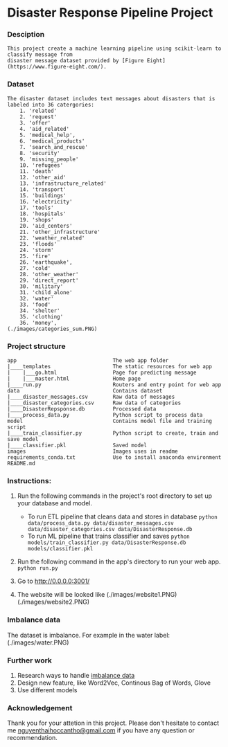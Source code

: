 # Disaster Response Pipeline Project

### Desciption
    This project create a machine learning pipeline using scikit-learn to classify message from
    disaster message dataset provided by [Figure Eight](https://www.figure-eight.com/).

### Dataset
    The disaster dataset includes text messages about disasters that is labeled into 36 catergories:
        1. 'related'
        2. 'request'
        3. 'offer'
        4. 'aid_related'
        5. 'medical_help',
        6. 'medical_products'
        7. 'search_and_rescue'
        8. 'security'
        9. 'missing_people'
        10. 'refugees'
        11. 'death'
        12. 'other_aid'
        13. 'infrastructure_related'
        14. 'transport'
        15. 'buildings'
        16. 'electricity'
        17. 'tools'
        18. 'hospitals'
        19. 'shops'
        20. 'aid_centers'
        21. 'other_infrastructure'
        22. 'weather_related'
        23. 'floods'
        24. 'storm'
        25. 'fire'
        26. 'earthquake',
        27. 'cold'
        28. 'other_weather'
        29. 'direct_report'
        30. 'military'
        31. 'child_alone'
        32. 'water'
        33. 'food'
        34. 'shelter'
        35. 'clothing'
        36. 'money',
    (./images/categories_sum.PNG)
### Project structure
```
app                               The web app folder
|____templates                    The static resources for web app
|    |___go.html                  Page for predicting message
|    |___master.html              Home page
|____run.py                       Routers and entry point for web app
data                              Contains dataset
|____disaster_messages.csv        Raw data of messages
|____disaster_categories.csv      Raw data of categories
|____DisasterRepsponse.db         Processed data
|____process_data.py              Python script to process data
model                             Contains model file and training script
|____train_classifier.py          Python script to create, train and save model
|____classifier.pkl               Saved model
images                            Images uses in readme
requirements_conda.txt            Use to install anaconda environment
README.md
```

### Instructions:
1. Run the following commands in the project's root directory to set up your database and model.

    - To run ETL pipeline that cleans data and stores in database
        `python data/process_data.py data/disaster_messages.csv data/disaster_categories.csv data/DisasterResponse.db`
    - To run ML pipeline that trains classifier and saves
        `python models/train_classifier.py data/DisasterResponse.db models/classifier.pkl`

2. Run the following command in the app's directory to run your web app.
    `python run.py`

3. Go to http://0.0.0.0:3001/
4. The website will be looked like
(./images/website1.PNG)
(./images/website2.PNG)

### Imbalance data
The dataset is imbalance. For example in the water label:
(./images/water.PNG)

### Further work
1. Research ways to handle [imbalance data](https://imbalanced-learn.org/stable/)
2. Design new feature, like Word2Vec, Continous Bag of Words, Glove
3. Use different models
### Acknowledgement
Thank you for your attetion in this project. Please don't hesitate to contact me <nguyenthaihoccantho@gmail.com> if you have any question or recommendation.
